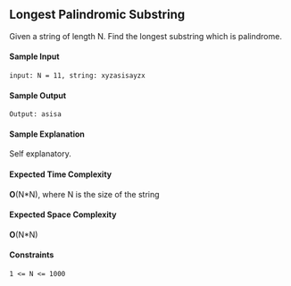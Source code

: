 ## **Longest Palindromic Substring**
Given a string of length N. Find the longest substring which is palindrome.

#### **Sample Input**
	input: N = 11, string: xyzasisayzx

#### **Sample Output**
	Output: asisa

#### **Sample Explanation**
Self explanatory.

#### **Expected Time Complexity**
__O__(N*N), where N is the size of the string

#### **Expected Space Complexity**
__O__(N*N)

#### **Constraints**
	1 <= N <= 1000